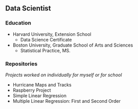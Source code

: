 ## Data Scientist

### Education
  + Harvard University, Extension School
    - Data Science Certificate
  + Boston University, Graduate School of Arts and Sciences
    - Statistical Practice, MS.

### Repositories

*Projects worked on individually for myself or for school*

  + Hurricane Maps and Tracks
  + Raspberry Project
  + Simple Linear Regression
  + Multiple Linear Regression: First and Second Order


